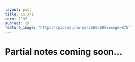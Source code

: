 ```yaml
---
layout: post
title: CS 371
term: 1195
subject: cs
feature_image: "https://picsum.photos/2560/600?image=875"
---
```

# Partial notes coming soon...
